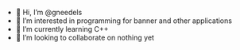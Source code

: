 - 👋 Hi, I’m @gneedels
- 👀 I’m interested in programming for banner and other applications
- 🌱 I’m currently learning C++
- 💞️ I’m looking to collaborate on nothing yet


<!---
gneedels/gneedels is a ✨ special ✨ repository because its `README.md` (this file) appears on your GitHub profile.
You can click the Preview link to take a look at your changes.
--->
